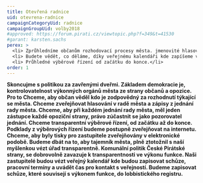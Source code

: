 ```yaml
---
title: Otevřená radnice
uid: otevrena-radnice
campaignCategoryUid: radnice
campaignGroupUid: volby2018
#approved: https://forum.pirati.cz/viewtopic.php?f=349&t=41530
#garant: karsten.sachs
perex: >
  <li> Zprůhledníme občanům rozhodovací procesy města. jmenovité hlasování rady, veřejně dostupné tisky zastupitelstva, kontrola ze strany opozice.</li>
  <li> Budete vědět, co děláme, díky veřejnému kalendáři kde zapíšeme všechny schůze včetně lobbistických kontaktů.</li>
  <li> Průhledné výběrové řízení od začátku do konce.</li>
order: 1
---
```


**Skoncujme s politikou za zavřenými dveřmi. Základem demokracie je, kontrolovatelnost výkonných orgánů města ze strany občanů a opozice.  Pro to Chceme, aby občan věděl kdo je zodpovědný za rozhodnutí týkající se města. Chceme zveřejňovat hlasování v radě města a zápisy z jednání rady města. Chceme, aby při každém jednání rady města, měl jeden zástupce každé opoziční strany, právo zúčastnit se jako pozorovatel jednání.  Chceme transparentní výběrové řízení, od začátku až do konce. Podklady z výběrových řízení budeme postupně zveřejňovat na internetu.  
Chceme, aby byly tisky pro zastupitele zveřejňovány v elektronické podobě. Budeme dbát na to, aby tajemník města, plně ztotožnil s naší myšlenkou vézt úřad transparentně. 
Komunální politik České Pirátské strany, se dobrovolně zavazuje k transparentnosti ve výkonu funkce. Naši zastupitelé budou vézt veřejný kalendář kde budou zapisovat schůze, pracovní termíny a uvádět čas pro kontakt s veřejností. Budeme zapisovat schůze, které souvisejí s výkonem funkce, do lobbistického registru.**
